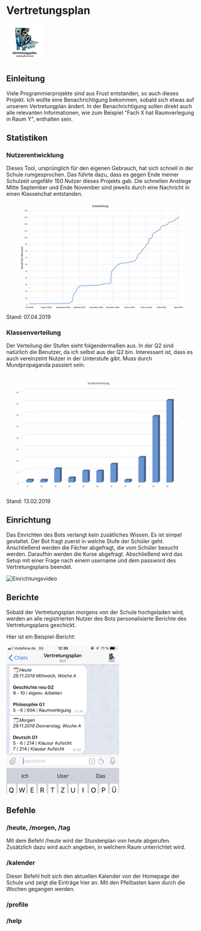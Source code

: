 # Vertretungsplan
<img src="pictures/logo.jpg" alt="logo" width="100">

## Einleitung
Viele Programmierprojekte sind aus Frust entstanden, so auch dieses Projekt.
Ich wollte eine Benachrichtigung bekommen, sobald sich etwas auf unserem
Vertretungplan ändert. In der Benachrichtigung sollen direkt auch alle relevanten
Informationen, wie zum Beispiel "Fach X hat Raumverlegung in Raum Y", enthalten sein.

## Statistiken

### Nutzerentwicklung

Dieses Tool, ursprünglich für den eigenen Gebrauch, hat sich schnell
in der Schule rumgesprochen. Das führte dazu, dass es gegen Ende meiner Schulzeit
ungefähr 150 Nutzer dieses Projekts gab. Die schnellen Anstiege Mitte September und
Ende November sind jeweils durch eine Nachricht in einen Klassenchat entstanden.

<img src="pictures/entwicklung_april_07.png" alt="Entwickling der Nutzeranzahl">
Stand: 07.04.2019

### Klassenverteilung
Der Verteilung der Stufen sieht folgendermaßen aus. In der Q2 sind natürlich die
Benutzer, da ich selbst aus der Q2 bin. Interessant ist, dass es auch vereinzelnt
Nutzer in der Unterstufe gibt. Muss durch Mundpropaganda passiert sein.

<img src="pictures/stufenverteilung.png" alt="Verteilung der Stufen">
Stand: 13.02.2019


## Einrichtung
Das Einrichten des Bots verlangt kein zusätliches Wissen. Es ist simpel gestaltet.
Der Bot fragt zuerst in welche Stufe der Schüler geht. Anschließend werden die Fächer
abgefragt, die vom Schüler besucht werden. Daraufhin werden die Kurse abgefragt.
Abschließend wird das Setup mit einer Frage nach einem username und dem password
des Vertretungsplans beendet.

<img src="pictures/einrichtung.gif" alt="Einrichtungsvideo" width="300">

## Berichte
Sobald der Vertretungsplan morgens von der Schule hochgeladen wird, werden an alle
registrierten Nutzer des Bots personalisierte Berichte des Vertretungsplans geschickt.

Hier ist ein Beispiel-Bericht:

<img src="pictures/example_message.jpg" width="300" alt="Beispiel für ein Bericht">

## Befehle

### /heute, /morgen, /tag
Mit dem Befehl /heute wird der Stundenplan von heute abgerufen. Zusätzlich dazu
wird auch angeben, in welchem Raum unterrichtet wird.

### /kalender
Dieser Befehl holt sich den aktuellen Kalender von der Homepage der Schule und
zeigt die Einträge hier an. Mit den Pfeiltasten kann durch die Wochen gegangen
werden.
### /profile
### /help